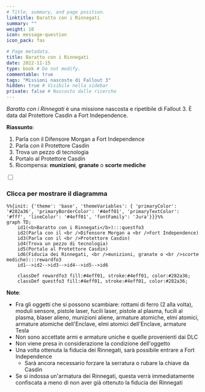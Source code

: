 ```yaml
---
# Title, summary, and page position.
linktitle: Baratto con i Rinnegati
summary: ""
weight: 10
icon: message-question
icon_pack: fas

# Page metadata.
title: Baratto con i Rinnegati
date: 2022-11-15
type: book # Do not modify.
commentable: true
tags: "Missioni nascoste di Fallout 3"
hidden: true # Visibile nella sidebar
private: false # Nascosto dalle ricerche
---
```


<div class="fo3">

*Baratto con i Rinnegati* è una missione nascosta e ripetibile di Fallout 3. È data dal Protettore Casdin a Fort Independence.

**Riassunto**:
1. Parla con il Difensore Morgan a Fort Independence
2. Parla con il Protettore Casdin
3. Trova un pezzo di tecnologia
4. Portalo al Protettore Casdin
5. Ricompensa: **munizioni**, **granate** o **scorte mediche**


<section class="chart-collapse">
<input type="checkbox" name="collapse2" id="handle2">
<h3 class="handle">
<label for="handle2">Clicca per mostrare il diagramma</label>
</h3>
<div class="content">

```mermaid
%%{init: {'theme': 'base', 'themeVariables': { 'primaryColor': '#282a36', 'primaryBorderColor': '#4eff01', 'primaryTextColor': '#fff', 'lineColor': '#4eff01', 'fontFamily': 'Jura'}}}%%
graph TD;
    id1(<b>Baratto con i Rinnegati</b>):::questfo3
    id2(Parla con il <br />Difensore Morgan a <br />Fort Independence)
    id3(Parla con il <br />Protettore Casdin)
    id4(Trova un pezzo di tecnologia)
    id5(Portalo al Protettore Casdin)
    id6(Fiducia dei Rinnegati, <br />munizioni, granate o <br />scorte mediche):::rewardfo3
    id1-->id2-->id3-->id4-->id5-->id6
    
    classDef rewardfo3 fill:#4eff01, stroke:#4eff01, color:#282a36;
    classDef questfo3 fill:#4eff01, stroke:#4eff01, color:#282a36;
```

</div>
</section>

**Note**:
- Fra gli oggetti che si possono scambiare: rottami di ferro (2 alla volta), moduli sensore, pistole laser, fucili laser, pistole al plasma, fucili al plasma, blaser alieno, munizioni aliene, armature atomiche, elmi atomici, armature atomiche dell'Enclave, elmi atomici dell'Enclave, armature Tesla
- Non sono accettate armi e armature uniche e quelle provenienti dai DLC
- Non viene presa in considerazione la condizione dell'oggetto
- Una volta ottenuta la fiducia dei Rinnegati, sarà possibile entrare a Fort Independence
  - Sarà ancora necessario forzare la serratura o rubare la chiave da Casdin
- Se si indossa un'armatura dei Rinnegati, questa verrà immediatamente confiscata a meno di non aver già ottenuto la fiducia dei Rinnegati

</div>